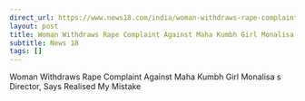 ```yaml
---
direct_url: https://www.news18.com/india/woman-withdraws-rape-complaint-against-maha-kumbh-girl-monalisas-director-says-realised-my-mistake-9285218.html
layout: post
title: Woman Withdraws Rape Complaint Against Maha Kumbh Girl Monalisa s Director, Says  Realised My Mistake 
subtitle: News 18
tags: []
---
```


Woman Withdraws Rape Complaint Against Maha Kumbh Girl Monalisa s Director, Says  Realised My Mistake 
